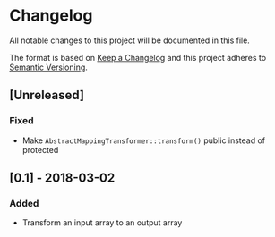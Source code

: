 # Changelog
All notable changes to this project will be documented in this file.

The format is based on [Keep a Changelog](http://keepachangelog.com/en/1.0.0/)
and this project adheres to [Semantic Versioning](http://semver.org/spec/v2.0.0.html).

## [Unreleased]
### Fixed
- Make `AbstractMappingTransformer::transform()` public instead of protected

## [0.1] - 2018-03-02
### Added
- Transform an input array to an output array
